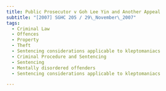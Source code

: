```yaml
---
title: Public Prosecutor v Goh Lee Yin and Another Appeal 
subtitle: "[2007] SGHC 205 / 29\_November\_2007"
tags:
  - Criminal Law
  - Offences
  - Property
  - Theft
  - Sentencing considerations applicable to kleptomaniacs
  - Criminal Procedure and Sentencing
  - Sentencing
  - Mentally disordered offenders
  - Sentencing considerations applicable to kleptomaniacs

---
```



